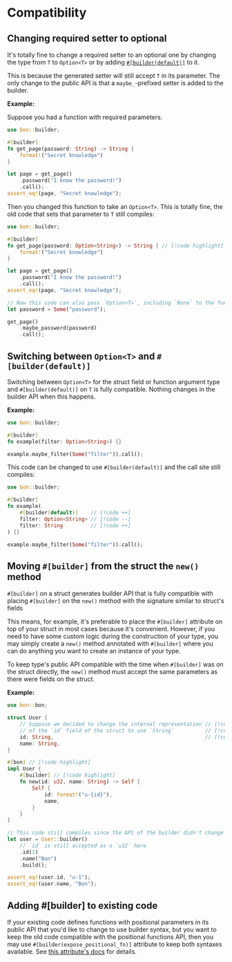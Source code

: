 # Compatibility

## Changing required setter to optional

It's totally fine to change a required setter to an optional one by changing the type from `T` to `Option<T>` or by adding [`#[builder(default)]`](../reference/builder.md#default) to it.

This is because the generated setter will still accept `T` in its parameter. The only change to the public API is that a `maybe_`-prefixed setter is added to the builder.

**Example:**

Suppose you had a function with required parameters.

```rust
use bon::builder;

#[builder]
fn get_page(password: String) -> String {
    format!("Secret knowledge")
}

let page = get_page()
    .password("I know the password!")
    .call();
assert_eq!(page, "Secret knowledge");
```

Then you changed this function to take an `Option<T>`. This is totally fine, the old code that sets that parameter to `T` still compiles:

```rust
use bon::builder;

#[builder]
fn get_page(password: Option<String>) -> String { // [!code highlight]
    format!("Secret knowledge")
}

let page = get_page()
    .password("I know the password!")
    .call();
assert_eq!(page, "Secret knowledge");

// Now this code can also pass `Option<T>`, including `None` to the function
let password = Some("password");

get_page()
    .maybe_password(password)
    .call();
```

## Switching between `Option<T>` and `#[builder(default)]`

Switching between `Option<T>` for the struct field or function argument type and `#[builder(default)]` on `T` is fully compatible. Nothing changes in the builder API when this happens.

**Example:**

```rust
use bon::builder;

#[builder]
fn example(filter: Option<String>) {}

example.maybe_filter(Some("filter")).call();
```

This code can be changed to use `#[builder(default)]` and the call site still compiles:

```rust ignore
use bon::builder;

#[builder]
fn example(
    #[builder(default)]    // [!code ++]
    filter: Option<String> // [!code --]
    filter: String         // [!code ++]
) {}

example.maybe_filter(Some("filter")).call();
```


## Moving `#[builder]` from the struct the `new()` method

`#[builder]` on a struct generates builder API that is fully compatible with placing `#[builder]` on the `new()` method with the signature similar to struct's fields

This means, for example, it's preferable to place the `#[builder]` attribute on top of your struct in most cases because it's convenient. However, if you need to have some custom logic during the construction of your type, you may simply create a `new()` method annotated with `#[builder]` where you can do anything you want to create an instance of your type.

To keep type's public API compatible with the time when `#[builder]` was on the struct directly, the `new()` method must accept the same parameters as there were fields on the struct.

**Example:**

```rust
use bon::bon;

struct User {
    // Suppose we decided to change the internal representation // [!code highlight]
    // of the `id` field of the struct to use `String`          // [!code highlight]
    id: String,                                                 // [!code highlight]
    name: String,
}

#[bon] // [!code highlight]
impl User {
    #[builder] // [!code highlight]
    fn new(id: u32, name: String) -> Self {
        Self {
            id: format!("u-{id}"),
            name,
        }
    }
}

// This code still compiles since the API of the builder didn't change // [!code highlight]
let user = User::builder()
    // `id` is still accepted as a `u32` here
    .id(1)
    .name("Bon")
    .build();

assert_eq!(user.id, "u-1");
assert_eq!(user.name, "Bon");
```

## Adding #[builder] to existing code

If your existing code defines functions with positional parameters in its public API that you'd like to change to use builder syntax, but you want to keep the old code compatible with the positional functions API, then you may use `#[builder(expose_positional_fn)]` attribute to keep both syntaxes available. See [this attribute's docs](../reference/builder#expose-positional-fn) for details.
